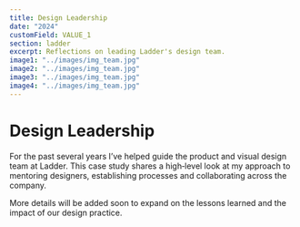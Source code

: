 ```yaml
---
title: Design Leadership
date: "2024"
customField: VALUE_1
section: ladder
excerpt: Reflections on leading Ladder's design team.
image1: "../images/img_team.jpg"
image2: "../images/img_team.jpg"
image3: "../images/img_team.jpg"
image4: "../images/img_team.jpg"
---
```


# Design Leadership

For the past several years I’ve helped guide the product and visual design team at Ladder. This case study shares a high‑level look at my approach to mentoring designers, establishing processes and collaborating across the company.

More details will be added soon to expand on the lessons learned and the impact of our design practice.
